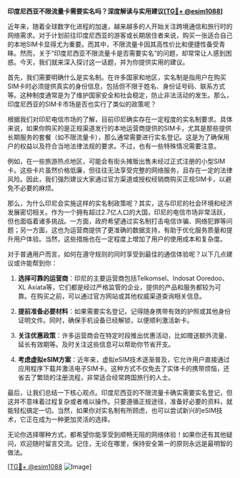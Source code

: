 **印度尼西亚不限流量卡需要实名吗？深度解读与实用建议[[TG💪+ @esim1088](https://t.me/s/esim1088)]**

近年来，随着全球数字化进程的加速，越来越多的人开始关注跨境通信和旅行时的网络需求。对于计划前往印度尼西亚的游客或长期居住者来说，购买一张适合自己的本地SIM卡显得尤为重要。而其中，不限流量卡因其高性价比和便捷性备受青睐。然而，关于“印度尼西亚不限流量卡是否需要实名”的问题，却常常让人感到困惑。今天，我们就来深入探讨这一话题，并为你提供实用的建议。

首先，我们需要明确什么是实名制。在许多国家和地区，实名制是指用户在购买SIM卡时必须提供真实的身份信息，包括但不限于姓名、身份证号码、联系方式等。这种制度通常是为了维护国家安全和社会稳定，防止非法活动的发生。那么，印度尼西亚的SIM卡市场是否也实行了类似的政策呢？

根据我们对印尼电信市场的了解，目前印尼确实存在一定程度的实名制要求。具体来说，如果你购买的是正规渠道发行的本地运营商提供的SIM卡，尤其是那些提供长期服务的套餐（如不限流量卡），那么通常需要进行实名登记。这是为了确保用户的权益以及符合当地法律法规的要求。不过，也有一些特殊情况需要注意。

例如，在一些旅游热点地区，可能会有街头摊贩出售未经过正式注册的小型SIM卡。这些卡片虽然价格低廉，但往往无法享受完整的网络服务，且存在一定的法律风险。因此，我们强烈建议大家通过官方渠道或授权经销商购买正规SIM卡，以避免不必要的麻烦。

那么，为什么印尼会实施这样的实名制政策呢？其实，这与印尼的社会环境和经济发展密切相关。作为一个拥有超过2.7亿人口的大国，印尼的电信市场非常活跃，但也面临着诸多挑战。一方面，政府希望通过实名制打击电信诈骗、网络犯罪等问题；另一方面，这也为运营商提供了更准确的数据支持，有助于优化服务质量和提升用户体验。当然，这些措施也在一定程度上增加了用户的使用成本和复杂度。

对于普通用户而言，如何在遵守规则的同时享受到最佳的通信体验呢？以下几点建议或许能帮到你：

1. **选择可靠的运营商**：印尼的主要运营商包括Telkomsel、Indosat Ooredoo、XL Axiata等，它们都是经过严格监管的企业，提供的产品和服务都较为可靠。在购买之前，可以通过官方网站或其他权威渠道查询相关信息。

2. **提前准备必要材料**：如果需要实名登记，记得随身携带有效的护照或其他身份证明文件。同时，确保手机设备已经解锁，以便顺利激活新卡。

3. **关注优惠政策**：许多运营商会在特定时段推出优惠活动，比如赠送额外流量、延长有效期等。及时关注这些信息可以帮助你节省开支。

4. **考虑虚拟eSIM方案**：近年来，虚拟eSIM技术逐渐普及，它允许用户直接通过应用程序下载并激活电子SIM卡。这种方式不仅免去了实体卡的携带烦恼，还省去了繁琐的注册流程，非常适合经常跨国旅行的人士。

最后，让我们总结一下核心观点。印度尼西亚的不限流量卡确实需要实名登记，但这并不意味着过程复杂或者难以操作。只要遵循正规途径，准备好必要的资料，就能轻松搞定一切。当然，如果你对实名制有所顾虑，也可以尝试新兴的eSIM技术，它正在成为一种更加灵活的选择。

无论你选择哪种方式，都希望你能享受到顺畅无阻的网络体验！如果你还有其他疑问，欢迎随时留言交流。记住，无论在哪里，保持安全第一的原则永远是最明智的做法。

[[TG💪+ @esim1088](https://t.me/s/esim1088) ![Image](https://i.postimg.cc/4NQfJmqS/Snipaste-2025-05-13-00-14-12.png)]